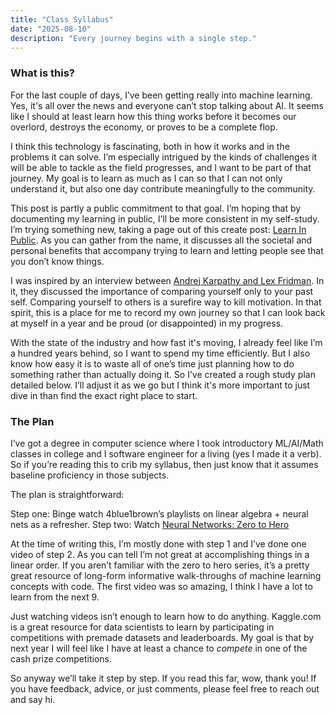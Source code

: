 ```yaml
---
title: "Class Syllabus"
date: "2025-08-10"
description: "Every journey begins with a single step."
---
```

### What is this?

For the last couple of days, I’ve been getting really into machine learning. Yes, it's all over the news and everyone can’t stop talking about AI. It seems like I should at least learn how this thing works before it becomes our overlord, destroys the economy, or proves to be a complete flop.

I think this technology is fascinating, both in how it works and in the problems it can solve. I’m especially intrigued by the kinds of challenges it will be able to tackle as the field progresses, and I want to be part of that journey. My goal is to learn as much as I can so that I can not only understand it, but also one day contribute meaningfully to the community.

This post is partly a public commitment to that goal. I’m hoping that by documenting my learning in public, I’ll be more consistent in my self-study. I’m trying something new, taking a page out of this create post: [Learn In Public](https://www.swyx.io/learn-in-public). As you can gather from the name, it discusses all the societal and personal benefits that accompany trying to learn and letting people see that you don’t know things.

I was inspired by an interview between [Andrej Karpathy and Lex Fridman](https://www.youtube.com/watch?v=I2ZK3ngNvvI). In it, they discussed the importance of comparing yourself only to your past self. Comparing yourself to others is a surefire way to kill motivation. In that spirit, this is a place for me to record my own journey so that I can look back at myself in a year and be proud (or disappointed) in my progress.

With the state of the industry and how fast it's moving, I already feel like I’m a hundred years behind, so I want to spend my time efficiently.  But I also know how easy it is to waste all of one’s time just planning how to do something rather than actually doing it. So I’ve created a rough study plan detailed below. I’ll adjust it as we go but I think it's more important to just dive in than find the exact right place to start.

### The Plan

I’ve got a degree in computer science where I took introductory ML/AI/Math classes in college and I software engineer for a living (yes I made it a verb). So if you’re reading this to crib my syllabus, then just know that it assumes baseline proficiency in those subjects.

The plan is straightforward:

Step one: Binge watch 4blue1brown’s playlists on linear algebra \+ neural nets as a refresher.
Step two: Watch [Neural Networks: Zero to Hero](https://www.youtube.com/playlist?list=PLAqhIrjkxbuWI23v9cThsA9GvCAUhRvKZ)

At the time of writing this, I’m mostly done with step 1 and I’ve done one video of step 2\. As you can tell I’m not great at accomplishing things in a linear order. If you aren’t familiar with the zero to hero series, it’s a pretty great resource of long-form informative walk-throughs of machine learning concepts with code. The first video was so amazing, I think I have a lot to learn from the next 9\.

Just watching videos isn’t enough to learn how to do anything. Kaggle.com is a great resource for data scientists to learn by participating in competitions with premade datasets and leaderboards. My goal is that by next year I will feel like I have at least a chance to *compete* in one of the cash prize competitions.

So anyway we’ll take it step by step. If you read this far, wow, thank you\! If you have feedback, advice, or just comments, please feel free to reach out and say hi.
